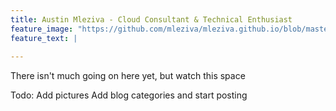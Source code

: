 ```yaml
---
title: Austin Mleziva - Cloud Consultant & Technical Enthusiast
feature_image: "https://github.com/mleziva/mleziva.github.io/blob/master/assets/img/2021-11-03_11h50_46.png?raw=true"
feature_text: |
  
---
```


There isn't much going on here yet, but watch this space

Todo:
Add pictures
Add blog categories and start posting



